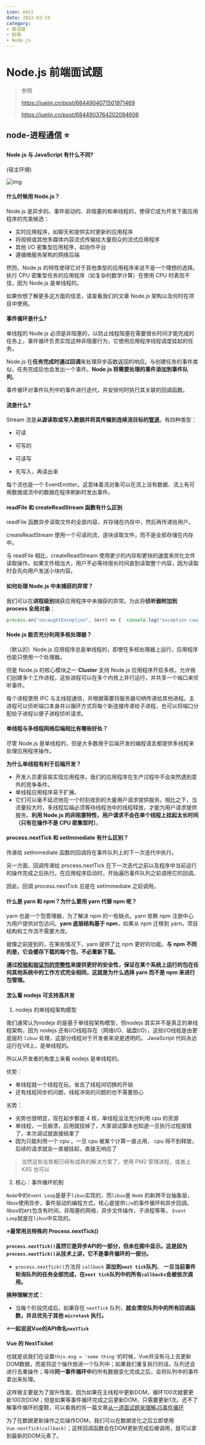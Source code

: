 ```yaml
---
icon: edit
date: 2022-03-19
category:
- 面试题
- 前端
- Node.js
---
```


# Node.js 前端面试题

> 参照
>
> https://juejin.cn/post/6844904071501971469
>
> https://juejin.cn/post/6844903764202094606

## node-进程通信 :star:



#### Node.js 与 JavaScript 有什么不同?

(宿主环境)

![img](https://mc-web-1259409954.cos.ap-guangzhou.myqcloud.com/MyImages/2ee2f07e9bce4fc9778bf05273645365.png)

#### 什么时候用 Node.js？

Node.js 是异步的、事件驱动的、非阻塞的和单线程的，使得它成为开发下面应用程序的完美候选：

- 实时应用程序，如聊天和提供实时更新的应用程序
- 将视频或其他多媒体内容流式传输给大量观众的流式应用程序
- 其他 I/O 密集型应用程序，如协作平台
- 遵循微服务架构的网络后端

然而，Node.js 的特性使得它对于其他类型的应用程序来说不是一个理想的选择。执行 CPU 密集型任务的应用程序（如复杂的数学计算）在使用 CPU 时表现不佳，因为 Node.js 是单线程的。

如果你想了解更多这方面的信息，请查看我们的文章 Node.js 架构以及何时在项目中使用。

#### 事件循环是什么?

单线程的 Node.js 必须是非阻塞的，以防止线程阻塞在需要很长时间才能完成的任务上，事件循环负责实现这种非阻塞行为，它使用应用程序线程调度挂起的任务。

Node.js 在**任务完成时通过回调**来处理异步函数返回的响应。与创建任务的事件类似，任务完成后也会发出一个事件。**Node.js 将需要处理的事件添加到事件队列**。

事件循环对事件队列中的事件进行迭代，并安排何时执行其关联的回调函数。

#### 流是什么?

Stream 流是**从源读取或写入数据并将其传输到连续流目标的<u>管道</u>**。有四种类型：

- 可读

- 可写的

- 可读写

- 先写入，再读出来

每个流也是一个 EventEmitter。这意味着流对象可以在流上没有数据、流上有可用数据或流中的数据在程序刷新时发出事件。

#### readFile 和 createReadStream 函数有什么区别

readFile 函数异步读取文件的全部内容，并存储在内存中，然后再传递给用户。

createReadStream 使用一个可读的流，逐块读取文件，而不是全部存储在内存中。

与 readFile 相比，createReadStream 使用更少的内存和更快的速度来优化文件读取操作。如果文件相当大，用户不必等待很长时间直到读取整个内容，因为读取时会先向用户发送小块内容。

#### 如何处理 Node.js 中未捕获的异常？

我们可以在**进程级别**捕获应用程序中未捕获的异常。为此将**侦听器附加到 process 全局对象**：

```js
process.on("uncaughtException", (err) => {  console.log("exception caught: ", err);});
```

####  Node.js 能否充分利用多核处理器？

（默认的）Node.js 应用程序总是单线程的，即使在多核处理器上运行，应用程序也能只使用一个处理器。

但是 Node.js 的核心模块之一 **Cluster** 支持 Node.js 应用程序开启多核，允许我们创建多个工作进程，这些进程可以在多个内核上并行运行，并共享一个端口来侦听事件。

每个进程使用 IPC 与主线程通信，并根据需要将服务器句柄传递给其他进程。主进程可以侦听端口本身并以循环方式将每个新连接传递给子进程，也可以将端口分配给子进程以便子进程侦听请求。

#### 单线程与多线程网络后端相比有哪些好处？

尽管 Node.js 是单线程的，但是大多数用于后端开发的编程语言都提供多线程来处理应用程序操作。

**为什么单线程有利于后端开发？**

- 开发人员更容易实现应用程序。我们的应用程序在生产过程中不会突然遇到意外的竞争条件。
- 单线程应用程序易于扩展。
- 它们可以毫不延迟地在一个时刻收到的大量用户请求提供服务。相比之下，当流量较大时，多线程后端必须等待线程池中的线程释放，才能为用户请求提供服务。**利用 Node.js 的非阻塞特性，用户请求不会在单个线程上挂起太长时间（只有在操作不是 CPU 密集型时）**。

#### process.nextTick 和 setImmediate 有什么区别？

传递给 setImmediate 函数的回调将在事件队列上的下一次迭代中执行。

另一方面，回调传递给 process.nextTick 在下一次迭代之前以及程序中当前运行的操作完成之后执行。在应用程序启动时，开始遍历事件队列之前调用它的回调。

因此，回调 process.nextTick 总是在 setImmediate 之前调用。

#### 什么是 yarn 和 npm？为什么要用 yarn 代替 npm 呢？

yarn 也是一个包管理器，为了解决 npm 的一些缺点。yarn 依赖 npm 注册中心为用户提供对包访问。**yarn 底层结构基于 npm**，如果从 npm 迁移到 yarn，项目结构和工作流不需要大改。

就像之前提到的，在某些情况下，yarn 提供了比 npm 更好的功能。**与 npm 不同的是，它会缓存下载的每个包，不必重新下载。**

**通过<u>校验和验证包的完整性</u>来提供更好的安全性，保证在某个系统上运行的包在任何其他系统中的工作方式完全相同，这就是为什么选择 yarn 而不是 npm 来进行包管理。**

#### 怎么看 nodejs 可支持高并发

1. nodejs 的单线程架构模型

我们通常认为nodejs 的是基于单线程架构模型，但nodejs 其实并不是真正的单线程架构，因为 nodejs 还有I/O线程存在（网络I/O、磁盘I/O），这些I/O线程是由更底层的 `libuv` 处理，这部分线程对于开发者来说是透明的。 JavaScript 代码永远运行在V8上，是单线程的。

所以从开发者的角度上来看 nodejs 是单线程的。

优势：

- 单线程就一个线程在玩，省去了线程间切换的开销
- 还有线程同步的问题，线程冲突的问题的也不需要担心

劣势：

- 劣势也很明显，现在起步都是 4 核，单线程没法充分利用 cpu 的资源
- 单线程，一旦崩溃，应用就挂掉了，大家调试脚本也知道一旦执行过程报错了，本次调试就直接结束了
- 因为只能利用一个 cpu ，一旦 cpu 被某个计算一直占用， cpu 得不到释放，后续的请求就会一直被挂起，直接无响应了

> 当然这些劣势都已经有成熟的解决方案了，使用 PM2 管理进程，或者上 K8S 也可以

2. 核心：事件循环机制

`Node`中的`Event Loop`是基于`libuv`实现的，而`libuv`是 `Node` 的新跨平台抽象层，libuv使用异步，事件驱动的编程方式，核心是提供`i/o`的事件循环和异步回调。libuv的`API`包含有时间，非阻塞的网络，异步文件操作，子进程等等。 `Event Loop`就是在`libuv`中实现的。

**:star:最常用且特殊的 Process.nextTick()**

**`process.nextTick()`虽然它是异步API的一部分，但未在图中显示。这是因为`process.nextTick()`从技术上讲，它不是事件循环的一部分。**

- `process.nextTick()`方法将 `callback` **添加到`next tick`队列**。 **一旦当前事件轮询队列的任务全部完成，在`next tick`队列中的所有`callbacks`会被依次调用。**

**换种理解方式：**

- 当每个阶段完成后，如果存在 `nextTick` 队列，**就会清空队列中的所有回调函数，并且优先于其他 `microtask` 执行。**

**:star:一起说说Vue的API命名`nextTick`**

**Vue 的 NextTicket**

也就是说我们在设置`this.msg = 'some thing'`的时候，Vue并没有马上去更新DOM数据，而是将这个操作放进一个队列中；如果我们重复执行的话，队列还会进行去重操作；等待**同一事件循环中**的所有数据变化完成之后，会将队列中的事件拿出来处理。

这样做主要是为了提升性能，因为如果在主线程中更新DOM，循环100次就要更新100次DOM；但是如果等事件循环完成之后更新DOM，只需要更新1次。还不了解事件循环的童鞋，可以看我的另一篇文章[从一道面试题来理解JS事件循环](https://link.juejin.cn?target=http%3A%2F%2Fxieyufei.com%2F2019%2F12%2F30%2FQuiz-Eventloop.html)

为了在数据更新操作之后操作DOM，我们可以在数据变化之后立即使用`Vue.nextTick(callback)`；这样回调函数会在DOM更新完成后被调用，就可以拿到最新的DOM元素了。

